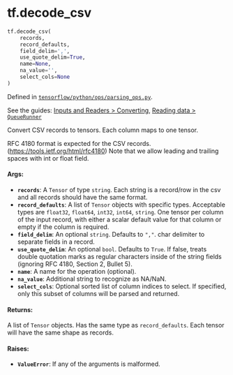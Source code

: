 <div itemscope itemtype="http://developers.google.com/ReferenceObject">
<meta itemprop="name" content="tf.decode_csv" />
<meta itemprop="path" content="Stable" />
</div>

# tf.decode_csv

``` python
tf.decode_csv(
    records,
    record_defaults,
    field_delim=',',
    use_quote_delim=True,
    name=None,
    na_value='',
    select_cols=None
)
```



Defined in [`tensorflow/python/ops/parsing_ops.py`](https://www.tensorflow.org/code/tensorflow/python/ops/parsing_ops.py).

See the guides: [Inputs and Readers > Converting](../../../api_guides/python/io_ops.md#Converting), [Reading data > `QueueRunner`](../../../api_guides/python/reading_data.md#_QueueRunner_)

Convert CSV records to tensors. Each column maps to one tensor.

RFC 4180 format is expected for the CSV records.
(https://tools.ietf.org/html/rfc4180)
Note that we allow leading and trailing spaces with int or float field.

#### Args:

* <b>`records`</b>: A `Tensor` of type `string`.
    Each string is a record/row in the csv and all records should have
    the same format.
* <b>`record_defaults`</b>: A list of `Tensor` objects with specific types.
    Acceptable types are `float32`, `float64`, `int32`, `int64`, `string`.
    One tensor per column of the input record, with either a
    scalar default value for that column or empty if the column is required.
* <b>`field_delim`</b>: An optional `string`. Defaults to `","`.
    char delimiter to separate fields in a record.
* <b>`use_quote_delim`</b>: An optional `bool`. Defaults to `True`.
    If false, treats double quotation marks as regular
    characters inside of the string fields (ignoring RFC 4180, Section 2,
    Bullet 5).
* <b>`name`</b>: A name for the operation (optional).
* <b>`na_value`</b>: Additional string to recognize as NA/NaN.
* <b>`select_cols`</b>: Optional sorted list of column indices to select. If specified,
    only this subset of columns will be parsed and returned.


#### Returns:

A list of `Tensor` objects. Has the same type as `record_defaults`.
Each tensor will have the same shape as records.


#### Raises:

* <b>`ValueError`</b>: If any of the arguments is malformed.